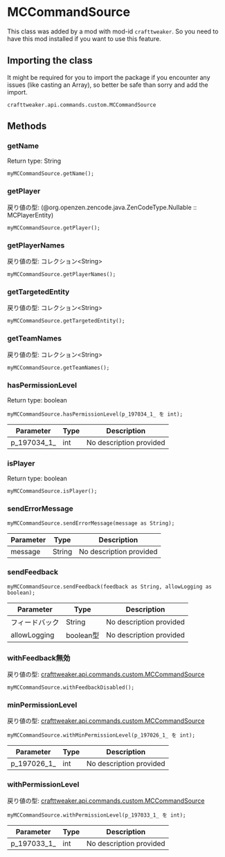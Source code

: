 # MCCommandSource

This class was added by a mod with mod-id `crafttweaker`. So you need to have this mod installed if you want to use this feature.

## Importing the class
It might be required for you to import the package if you encounter any issues (like casting an Array), so better be safe than sorry and add the import.
```zenscript
crafttweaker.api.commands.custom.MCCommandSource
```

## Methods
### getName

Return type: String

```zenscript
myMCCommandSource.getName();
```

### getPlayer

戻り値の型: (@org.openzen.zencode.java.ZenCodeType.Nullable :: MCPlayerEntity)

```zenscript
myMCCommandSource.getPlayer();
```

### getPlayerNames

戻り値の型: コレクション&lt;String&gt;

```zenscript
myMCCommandSource.getPlayerNames();
```

### getTargetedEntity

戻り値の型: コレクション&lt;String&gt;

```zenscript
myMCCommandSource.getTargetedEntity();
```

### getTeamNames

戻り値の型: コレクション&lt;String&gt;

```zenscript
myMCCommandSource.getTeamNames();
```

### hasPermissionLevel

Return type: boolean

```zenscript
myMCCommandSource.hasPermissionLevel(p_197034_1_ を int);
```

| Parameter     | Type | Description             |
| ------------- | ---- | ----------------------- |
| p_197034_1_ | int  | No description provided |


### isPlayer

Return type: boolean

```zenscript
myMCCommandSource.isPlayer();
```

### sendErrorMessage

```zenscript
myMCCommandSource.sendErrorMessage(message as String);
```

| Parameter | Type   | Description             |
| --------- | ------ | ----------------------- |
| message   | String | No description provided |


### sendFeedback

```zenscript
myMCCommandSource.sendFeedback(feedback as String, allowLogging as boolean);
```

| Parameter    | Type     | Description             |
| ------------ | -------- | ----------------------- |
| フィードバック      | String   | No description provided |
| allowLogging | boolean型 | No description provided |


### withFeedback無効

戻り値の型: [crafttweaker.api.commands.custom.MCCommandSource](/vanilla/api/commands/custom/MCCommandSource)

```zenscript
myMCCommandSource.withFeedbackDisabled();
```

### minPermissionLevel

戻り値の型: [crafttweaker.api.commands.custom.MCCommandSource](/vanilla/api/commands/custom/MCCommandSource)

```zenscript
myMCCommandSource.withMinPermissionLevel(p_197026_1_ を int);
```

| Parameter     | Type | Description             |
| ------------- | ---- | ----------------------- |
| p_197026_1_ | int  | No description provided |


### withPermissionLevel

戻り値の型: [crafttweaker.api.commands.custom.MCCommandSource](/vanilla/api/commands/custom/MCCommandSource)

```zenscript
myMCCommandSource.withPermissionLevel(p_197033_1_ を int);
```

| Parameter     | Type | Description             |
| ------------- | ---- | ----------------------- |
| p_197033_1_ | int  | No description provided |



